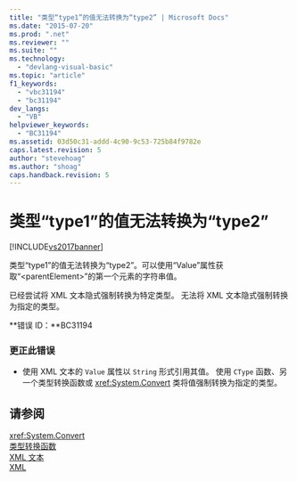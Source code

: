 ```yaml
---
title: "类型“type1”的值无法转换为“type2” | Microsoft Docs"
ms.date: "2015-07-20"
ms.prod: ".net"
ms.reviewer: ""
ms.suite: ""
ms.technology: 
  - "devlang-visual-basic"
ms.topic: "article"
f1_keywords: 
  - "vbc31194"
  - "bc31194"
dev_langs: 
  - "VB"
helpviewer_keywords: 
  - "BC31194"
ms.assetid: 03d50c31-addd-4c90-9c53-725b84f9782e
caps.latest.revision: 5
author: "stevehoag"
ms.author: "shoag"
caps.handback.revision: 5
---
```

# 类型“type1”的值无法转换为“type2”
[!INCLUDE[vs2017banner](../../../visual-basic/includes/vs2017banner.md)]

类型“type1”的值无法转换为“type2”。可以使用“Value”属性获取“\<parentElement\>”的第一个元素的字符串值。  
  
 已经尝试将 XML 文本隐式强制转换为特定类型。  无法将 XML 文本隐式强制转换为指定的类型。  
  
 **错误 ID：**BC31194  
  
### 更正此错误  
  
-   使用 XML 文本的 `Value` 属性以 `String` 形式引用其值。  使用 `CType` 函数、另一个类型转换函数或 <xref:System.Convert> 类将值强制转换为指定的类型。  
  
## 请参阅  
 <xref:System.Convert>   
 [类型转换函数](../../../visual-basic/language-reference/functions/type-conversion-functions.md)   
 [XML 文本](../../../visual-basic/language-reference/xml-literals/index.md)   
 [XML](../../../visual-basic/programming-guide/language-features/xml/index.md)